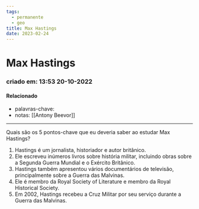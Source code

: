 ```yaml
---
tags:
  - permanente
  - geo
title: Max Hastings
date: 2023-02-24
---
```


# Max Hastings

### criado em: 13:53 20-10-2022

#### Relacionado

- palavras-chave: 
- notas: [[Antony Beevor]]
---

Quais são os 5 pontos-chave que eu deveria saber ao estudar Max Hastings?

1. Hastings é um jornalista, historiador e autor britânico.
2. Ele escreveu inúmeros livros sobre história militar, incluindo obras sobre a Segunda Guerra Mundial e o Exército Britânico.
3. Hastings também apresentou vários documentários de televisão, principalmente sobre a Guerra das Malvinas.
4. Ele é membro da Royal Society of Literature e membro da Royal Historical Society.
5. Em 2002, Hastings recebeu a Cruz Militar por seu serviço durante a Guerra das Malvinas.
